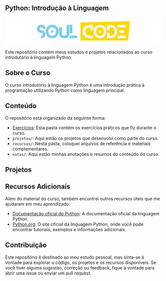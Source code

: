## Python: Introdução à Linguagem 

![Introdução à Linguagem Python](imh.png)

Este repositório contém meus estudos e projetos relacionados ao curso introdutório à linguagem Python.

## Sobre o Curso

O curso introdutório à linguagem Python é uma introdução prática à programação utilizando Python como linguagem principal. 

## Conteúdo

O repositório está organizado da seguinte forma:

- [Exercícios](./exercicios): Esta pasta contém os exercícios práticos que fiz durante o curso.
- `projetos/`: Aqui estão os projetos que desenvolvi como parte do curso.
- `recursos/`: Nesta pasta, coloquei arquivos de referência e materiais complementares.
- `notas/`: Aqui estão minhas anotações e resumos do conteúdo do curso.

## Projetos



## Recursos Adicionais

Além do material do curso, também encontrei outros recursos úteis que me ajudaram em meu aprendizado:

- [Documentação oficial do Python](https://docs.python.org/): A documentação oficial da linguagem Python.
- [Python.org](https://www.python.org/): O site oficial da linguagem Python, onde você pode encontrar tutoriais, exemplos e informações adicionais.

## Contribuição

Este repositório é destinado ao meu estudo pessoal, mas sinta-se à vontade para explorar o código, os projetos e os recursos disponíveis. Se você tiver alguma sugestão, correção ou feedback, fique à vontade para abrir uma issue ou enviar um pull request.


